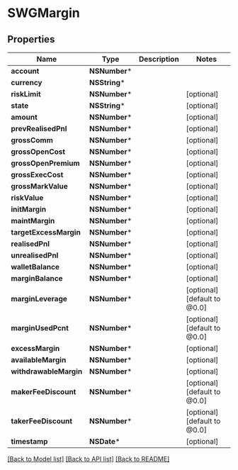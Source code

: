 # SWGMargin

## Properties
Name | Type | Description | Notes
------------ | ------------- | ------------- | -------------
**account** | **NSNumber*** |  | 
**currency** | **NSString*** |  | 
**riskLimit** | **NSNumber*** |  | [optional] 
**state** | **NSString*** |  | [optional] 
**amount** | **NSNumber*** |  | [optional] 
**prevRealisedPnl** | **NSNumber*** |  | [optional] 
**grossComm** | **NSNumber*** |  | [optional] 
**grossOpenCost** | **NSNumber*** |  | [optional] 
**grossOpenPremium** | **NSNumber*** |  | [optional] 
**grossExecCost** | **NSNumber*** |  | [optional] 
**grossMarkValue** | **NSNumber*** |  | [optional] 
**riskValue** | **NSNumber*** |  | [optional] 
**initMargin** | **NSNumber*** |  | [optional] 
**maintMargin** | **NSNumber*** |  | [optional] 
**targetExcessMargin** | **NSNumber*** |  | [optional] 
**realisedPnl** | **NSNumber*** |  | [optional] 
**unrealisedPnl** | **NSNumber*** |  | [optional] 
**walletBalance** | **NSNumber*** |  | [optional] 
**marginBalance** | **NSNumber*** |  | [optional] 
**marginLeverage** | **NSNumber*** |  | [optional] [default to @0.0]
**marginUsedPcnt** | **NSNumber*** |  | [optional] [default to @0.0]
**excessMargin** | **NSNumber*** |  | [optional] 
**availableMargin** | **NSNumber*** |  | [optional] 
**withdrawableMargin** | **NSNumber*** |  | [optional] 
**makerFeeDiscount** | **NSNumber*** |  | [optional] [default to @0.0]
**takerFeeDiscount** | **NSNumber*** |  | [optional] [default to @0.0]
**timestamp** | **NSDate*** |  | [optional] 

[[Back to Model list]](../README.md#documentation-for-models) [[Back to API list]](../README.md#documentation-for-api-endpoints) [[Back to README]](../README.md)


